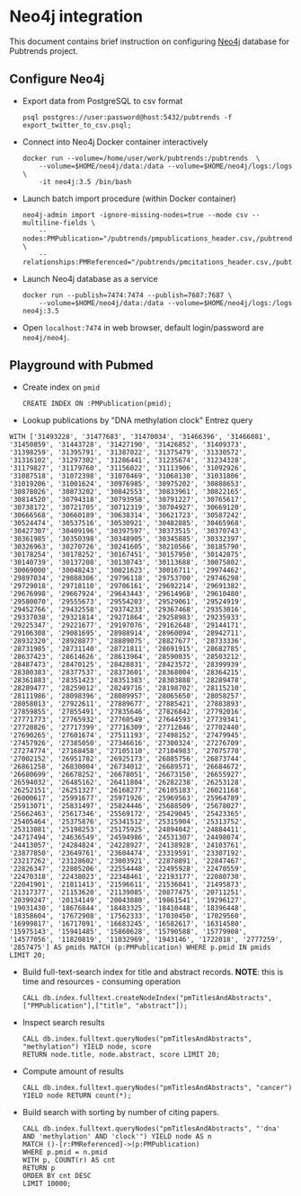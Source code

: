 Neo4j integration
=================
This document contains brief instruction on configuring [Neo4j](https://neo4j.com/product/?ref=home-banner) database for Pubtrends project.

Configure Neo4j
---------------

* Export data from PostgreSQL to csv format

    ```
    psql postgres://user:password@host:5432/pubtrends -f export_twitter_to_csv.psql;

    ```

* Connect into Neo4j Docker container interactively 

    ```
    docker run --volume=/home/user/work/pubtrends:/pubtrends  \
        --volume=$HOME/neo4j/data:/data --volume=$HOME/neo4j/logs:/logs \
        -it neo4j:3.5 /bin/bash
    ```
    
* Launch batch import procedure (within Docker container)

    ```
    neo4j-admin import -ignore-missing-nodes=true --mode csv --multiline-fields \
        --nodes:PMPublication="/pubtrends/pmpublications_header.csv,/pubtrends/pmpublications.csv" \
        --relationships:PMReferenced="/pubtrends/pmcitations_header.csv,/pubtrends/pmcitations.csv"
    ```
  
* Launch Neo4j database as a service
    
    ```
    docker run --publish=7474:7474 --publish=7687:7687 \
        --volume=$HOME/neo4j/data:/data --volume=$HOME/neo4j/logs:/logs neo4j:3.5
    ```

* Open `localhost:7474` in web browser, default login/password are `neo4j/neo4j`.


Playground with Pubmed
----------------------

* Create index on `pmid`

    ```
    CREATE INDEX ON :PMPublication(pmid);
    ```

* Lookup publications by "DNA methylation clock" Entrez query 
    
```
WITH ['31493228', '31477683', '31470034', '31466396', '31466081', '31450859', '31443728', '31427190', '31426852', '31409373', '31398259', '31395791', '31387022', '31375479', '31330572', '31316102', '31297302', '31286441', '31235674', '31234328', '31179827', '31179760', '31156022', '31113906', '31092926', '31087518', '31072398', '31070469', '31068130', '31031806', '31019206', '31001624', '30976985', '30975202', '30888653', '30878026', '30873202', '30842553', '30833961', '30822165', '30814520', '30794318', '30793958', '30791227', '30765617', '30738172', '30721705', '30712319', '30704927', '30669120', '30666568', '30660189', '30638314', '30621723', '30587242', '30524474', '30537516', '30530921', '30482885', '30465968', '30427307', '30409196', '30397597', '30373515', '30370743', '30361985', '30350398', '30348905', '30345885', '30332397', '30326963', '30270726', '30241605', '30210566', '30185790', '30178254', '30178252', '30167451', '30157950', '30142075', '30140739', '30137208', '30130743', '30113688', '30075802', '30069000', '30048243', '30021623', '30016711', '29974462', '29897034', '29888306', '29796118', '29753700', '29746298', '29729018', '29718110', '29706161', '29692214', '29691382', '29676998', '29667924', '29643443', '29614968', '29610480', '29580070', '29555673', '29554203', '29529061', '29524919', '29452766', '29432558', '29374233', '29367468', '29353016', '29337038', '29321814', '29271864', '29258983', '29235933', '29225347', '29221677', '29197076', '29162648', '29144171', '29106308', '29081695', '28988914', '28960094', '28942711', '28932320', '28928877', '28889075', '28827677', '28733336', '28731985', '28731140', '28721811', '28691915', '28682785', '28637423', '28614626', '28613964', '28590035', '28503212', '28487473', '28470125', '28428831', '28423572', '28399939', '28380383', '28377537', '28373601', '28368004', '28364215', '28361883', '28351423', '28351383', '28303888', '28289478', '28289477', '28259012', '28249716', '28198702', '28115210', '28111986', '28098396', '28089957', '28065650', '28058257', '28058013', '27922611', '27889677', '27885421', '27883893', '27859855', '27855491', '27835646', '27826842', '27792016', '27771773', '27765932', '27760549', '27644593', '27739341', '27720826', '27717399', '27716309', '27712846', '27702440', '27690265', '27601674', '27511193', '27498152', '27479945', '27457926', '27385050', '27346616', '27300324', '27276709', '27274774', '27168458', '27105110', '27104983', '27075770', '27002152', '26951782', '26925173', '26885756', '26873744', '26861258', '26830004', '26734012', '26689571', '26684672', '26680699', '26678252', '26678051', '26673150', '26655927', '26594032', '26485162', '26411804', '26282238', '26253128', '26252151', '26251327', '26168277', '26105183', '26021168', '26000617', '25991677', '25971926', '25969563', '25964789', '25913071', '25831497', '25824446', '25688509', '25678027', '25662463', '25617346', '25569172', '25429045', '25423365', '25405464', '25375876', '25341512', '25315904', '25313752', '25313081', '25198253', '25175925', '24894042', '24884411', '24717494', '24636549', '24594986', '24531307', '24498074', '24413057', '24284824', '24228927', '24138928', '24103761', '23877850', '23649761', '23604474', '23319591', '23307192', '23217262', '23128602', '23003921', '22878891', '22847467', '22826347', '22805206', '22554448', '22495928', '22470559', '22470318', '22438023', '22348461', '22193177', '22080730', '22041901', '21811413', '21596611', '21536041', '21495873', '21317377', '21153620', '21139085', '20877475', '20711251', '20399247', '20134149', '20043880', '19861541', '19296127', '19031430', '18676844', '18483325', '18410448', '18396448', '18358604', '17672908', '17562333', '17030450', '17029560', '16999817', '16717091', '16683245', '16582617', '16314580', '15975143', '15941485', '15860628', '15790588', '15779908', '14577056', '11820819', '11032969', '1943146', '1722018', '2777259', '2857475'] AS pmids MATCH (p:PMPublication) WHERE p.pmid IN pmids LIMIT 20;
```

* Build full-text-search index for title and abstract records. **NOTE**: this is time and resources - consuming operation

    ```
    CALL db.index.fulltext.createNodeIndex("pmTitlesAndAbstracts",["PMPublication"],["title", "abstract"]);
    ```

* Inspect search results

    ```
    CALL db.index.fulltext.queryNodes("pmTitlesAndAbstracts", "methylation") YIELD node, score 
    RETURN node.title, node.abstract, score LIMIT 20;
    ```

* Compute amount of results
    ```
    CALL db.index.fulltext.queryNodes("pmTitlesAndAbstracts", "cancer") YIELD node RETURN count(*);
    ```

* Build search with sorting by number of citing papers.

    ```
    CALL db.index.fulltext.queryNodes("pmTitlesAndAbstracts", "'dna' AND 'methylation' AND 'clock'") YIELD node AS n
    MATCH ()-[r:PMReferenced]->(p:PMPublication) 
    WHERE p.pmid = n.pmid 
    WITH p, COUNT(r) AS cnt 
    RETURN p 
    ORDER BY cnt DESC 
    LIMIT 10000;
    ```
